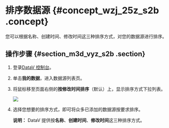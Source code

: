 # 排序数据源 {#concept_wzj_25z_s2b .concept}

您可以根据名称、创建时间、修改时间这三种排序方式，对您的数据源进行排序。

## 操作步骤 {#section_m3d_vyz_s2b .section}

1.  登录[DataV 控制台](https://datav.aliyun.com/)。
2.  单击**我的数据**，进入数据源列表页。
3.  将鼠标移至页面右侧的**按修改时间排序**（默认）上，显示排序方式下拉列表。

    ![](http://static-aliyun-doc.oss-cn-hangzhou.aliyuncs.com/assets/img/17350/15347315389204_zh-CN.png)

4.  选择您想要的排序方式，即可将众多已添加的数据源按要求排序。

    **说明：** DataV 提供按**名称**、**创建时间**、**修改时间**这三种排序方式。


